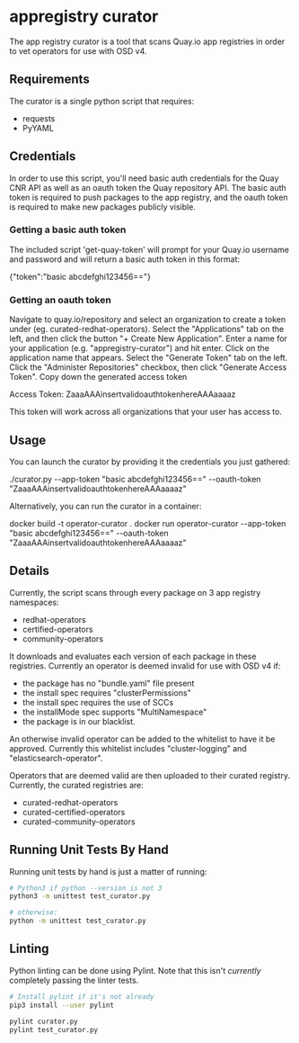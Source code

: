 # appregistry curator

The app registry curator is a tool that scans Quay.io app registries in order to vet operators for use with OSD v4.

## Requirements

The curator is a single python script that requires:

* requests
* PyYAML

## Credentials

In order to use this script, you'll need basic auth credentials for the Quay CNR API as well as an oauth token the Quay repository API. The basic auth token is required to push packages to the app registry, and the oauth token is required to make new packages publicly visible.

### Getting a basic auth token

The included script 'get-quay-token' will prompt for your Quay.io username and password and will return a basic auth token in this format:

{"token":"basic abcdefghi123456=="}

### Getting an oauth token

Navigate to quay.io/repository and select an organization to create a token under (eg. curated-redhat-operators). Select the "Applications" tab on the left, and then click the button "+ Create New Application".
Enter a name for your application (e.g. "appregistry-curator") and hit enter.
Click on the application name that appears.
Select the "Generate Token" tab on the left.
Click the "Administer Repositories" checkbox, then click "Generate Access Token".
Copy down the generated access token

Access Token: ZaaaAAAinsertvalidoauthtokenhereAAAaaaaz

This token will work across all organizations that your user has access to.

## Usage

You can launch the curator by providing it the credentials you just gathered:

./curator.py --app-token "basic abcdefghi123456==" --oauth-token "ZaaaAAAinsertvalidoauthtokenhereAAAaaaaz"

Alternatively, you can run the curator in a container:

docker build -t operator-curator .
docker run operator-curator --app-token "basic abcdefghi123456==" --oauth-token "ZaaaAAAinsertvalidoauthtokenhereAAAaaaaz"

## Details

Currently, the script scans through every package on 3 app registry namespaces:

* redhat-operators
* certified-operators
* community-operators

It downloads and evaluates each version of each package in these registries. Currently an operator is deemed invalid for use with OSD v4 if:

* the package has no "bundle.yaml" file present
* the install spec requires "clusterPermissions"
* the install spec requires the use of SCCs
* the installMode spec supports "MultiNamespace"
* the package is in our blacklist.

An otherwise invalid operator can be added to the whitelist to have it be approved. Currently this whitelist includes "cluster-logging" and "elasticsearch-operator".

Operators that are deemed valid are then uploaded to their curated registry. Currently, the curated registries are:

* curated-redhat-operators
* curated-certified-operators
* curated-community-operators

## Running Unit Tests By Hand

Running unit tests by hand is just a matter of running:

```sh
# Python3 if python --version is not 3
python3 -m unittest test_curator.py

# otherwise:
python -m unittest test_curator.py
```

## Linting

Python linting can be done using Pylint.  Note that this isn't _currently_ completely passing the linter tests.

```sh
# Install pylint if it's not already
pip3 install --user pylint

pylint curator.py
pylint test_curator.py
```
